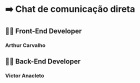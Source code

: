 # ➡️ Chat de comunicação direta

<h2>👨‍💻 Front-End Developer</h2>
<h3 href="#"> Arthur Carvalho </h3>

<h2>👨‍💻 Back-End Developer</h2>
<h3 href="#"> Victor Anacleto </h3>
